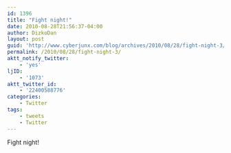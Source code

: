 ```yaml
---
id: 1396
title: "Fight night!"
date: 2010-08-28T21:56:37-04:00
author: DizkoDan
layout: post
guid: 'http://www.cyberjunx.com/blog/archives/2010/08/28/fight-night-3/'
permalink: /2010/08/28/fight-night-3/
aktt_notify_twitter:
    - 'yes'
ljID:
    - '1073'
aktt_twitter_id:
    - '22400588776'
categories:
    - Twitter
tags:
    - tweets
    - Twitter
---
```


Fight night!